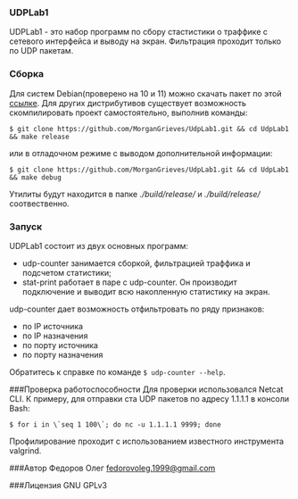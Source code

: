 ### UDPLab1
UDPLab1 - это набор программ по сбору стастистики о траффике с сетевого интерфейса и выводу на экран. Фильтрация проходит только по UDP пакетам.

### Сборка
Для систем Debian(проверено на 10 и 11) можно скачать пакет по этой [ссылке](https://github.com/MorganGrieves/UdpLab1/releases/tag/v0.0.1).
Для других дистрибутивов существует возможность скомпилировать проект самостоятельно, выполнив команды:

`$ git clone https://github.com/MorganGrieves/UdpLab1.git && cd UdpLab1 && make release`

или в отладочном режиме с выводом дополнительной информации:

`$ git clone https://github.com/MorganGrieves/UdpLab1.git && cd UdpLab1 && make debug`

Утилиты будут находится в папке _./build/release/_ и _./build/release/_ соотвественно.

### Запуск
UDPLab1 состоит из двух основных программ:
- udp-counter занимается сборкой, фильтрацией траффика и подсчетом статистики;
- stat-print работает в паре с udp-counter. Он производит подключение и выводит всю накопленную статистику на экран.

udp-counter дает возможность отфильтровать по ряду признаков:

- по IP источника
- по IP назначения
- по порту источника
- по порту назначения

Обратитесь к справке по команде `$ udp-counter --help`.

###Проверка работоспособности
Для проверки  использовался Netcat CLI. К примеру, для отправки ста UDP пакетов по адресу 1.1.1.1 в консоли Bash:

```$ for i in \`seq 1 100\`; do nc -u 1.1.1.1 9999; done```

Профилирование проходит с использованием известного инструмента valgrind.

###Автор
Федоров Олег <fedorovoleg.1999@gmail.com>

###Лицензия
GNU GPLv3
